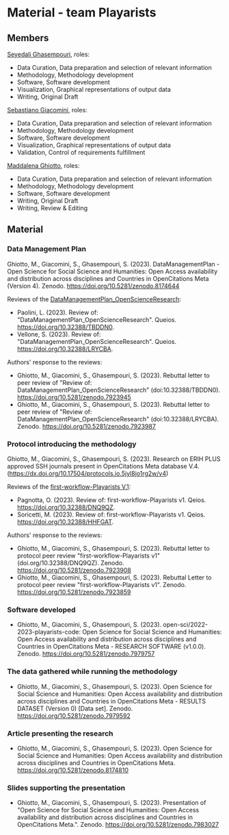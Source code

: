 # Material - team Playarists

## Members
[Seyedali Ghasempouri](https://github.com/ghasempouri1984), roles:
* Data Curation, Data preparation and selection of relevant information
* Methodology, Methodology development
* Software, Software development
* Visualization, Graphical representations of output data
* Writing, Original Draft

[Sebastiano Giacomini](https://github.com/Sebastiano-G), roles:
* Data Curation, Data preparation and selection of relevant information
* Methodology, Methodology development
* Software, Software development
* Visualization, Graphical representations of output data
* Validation, Control of requirements fulfillment

[Maddalena Ghiotto](https://github.com/MaddaGh), roles:
* Data Curation, Data preparation and selection of relevant information
* Methodology, Methodology development
* Software, Software development
* Writing, Original Draft
* Writing, Review & Editing

## Material

### Data Management Plan
Ghiotto, M., Giacomini, S., Ghasempouri, S. (2023). DataManagementPlan - Open Science for Social Science and Humanities: Open Access availability and distribution across disciplines and Countries in OpenCitations Meta (Version 4). Zenodo. https://doi.org/10.5281/zenodo.8174644

Reviews of the [DataManagementPlan_OpenScienceResearch](https://doi.org/10.5281/zenodo.7809055):
* Paolini, L. (2023). Review of: "DataManagementPlan_OpenScienceResearch". Queios. https://doi.org/10.32388/TBDDN0.
* Vellone, S. (2023). Review of: "DataManagementPlan_OpenScienceResearch". Queios. https://doi.org/10.32388/LRYCBA.

Authors' response to the reviews:
* Ghiotto, M., Giacomini, S., Ghasempouri, S. (2023). Rebuttal letter to peer review of "Review of: DataManagementPlan_OpenScienceResearch" (doi:10.32388/TBDDN0). https://doi.org/10.5281/zenodo.7923945
* Ghiotto, M., Giacomini, S., Ghasempouri, S. (2023). Rebuttal letter to peer review of "Review of: DataManagementPlan_OpenScienceResearch" (doi:10.32388/LRYCBA). Zenodo. https://doi.org/10.5281/zenodo.7923987
  


### Protocol introducing the methodology
Ghiotto, M., Giacomini, S., Ghasempouri, S. (2023). Research on ERIH PLUS approved SSH journals present in OpenCitations Meta database V.4. (https://dx.doi.org/10.17504/protocols.io.5jyl8jo1rg2w/v4)
 
Reviews of the [first-workflow-Playarists V.1](https://dx.doi.org/10.17504/protocols.io.5jyl8jo1rg2w/v1):
* Pagnotta, O. (2023). Review of: first-workflow-Playarists v1. Qeios. https://doi.org/10.32388/DNQ9QZ.
* Soricetti, M. (2023). Review of: first-workflow-Playarists v1. Qeios. https://doi.org/10.32388/HHFGAT.

Authors' response to the reviews:
* Ghiotto, M., Giacomini, S., Ghasempouri, S. (2023). Rebuttal letter to protocol peer review "first-workflow-Playarists v1" (doi.org/10.32388/DNQ9QZ). Zenodo. https://doi.org/10.5281/zenodo.7923908
* Ghiotto, M., Giacomini, S., Ghasempouri, S. (2023). Rebuttal Letter to protocol peer review "first-workflow-Playarists v1". Zenodo. https://doi.org/10.5281/zenodo.7923859


### Software developed
* Ghiotto, M., Giacomini, S., Ghasempouri, S. (2023). open-sci/2022-2023-playarists-code: Open Science for Social Science and Humanities: Open Access availability and distribution across disciplines and Countries in OpenCitations Meta - RESEARCH SOFTWARE (v1.0.0). Zenodo. https://doi.org/10.5281/zenodo.7979757 


### The data gathered while running the methodology
* Ghiotto, M., Giacomini, S., Ghasempouri, S. (2023). Open Science for Social Science and Humanities: Open Access availability and distribution across disciplines and Countries in OpenCitations Meta - RESULTS DATASET (Version 0) [Data set]. Zenodo. https://doi.org/10.5281/zenodo.7979592


### Article presenting the research
* Ghiotto, M., Giacomini, S., Ghasempouri, S. (2023). Open Science for Social Science and Humanities: Open Access availability and distribution across disciplines and Countries in OpenCitations Meta. https://doi.org/10.5281/zenodo.8174810


### Slides supporting the presentation
* Ghiotto, M., Giacomini, S., Ghasempouri, S. (2023). Presentation of "Open Science for Social Science and Humanities: Open Access availability and distribution across disciplines and Countries in OpenCitations Meta.". Zenodo. https://doi.org/10.5281/zenodo.7983027
